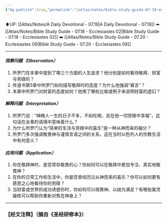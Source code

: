 ```yaml
---
{"dg-publish":true,"permalink":"/atlas/notes/bible-study-guide-07-19-ecclesiastes-05/"}
---
```


⬆️UP: [[Atlas/Notes/A Daily Devotional - 07.19\|A Daily Devotional - 07.19]]
⬅️ [[Atlas/Notes/Bible Study Guide - 07.18 - Ecclesiastes 02\|Bible Study Guide - 07.18 - Ecclesiastes 02]]
➡️ [[Atlas/Notes/Bible Study Guide - 07.20 - Ecclesiastes 09\|Bible Study Guide - 07.20 - Ecclesiastes 09]] 

---

#### *观察问题（Observation）*

1. 所罗门在本章中提到了哪三个方面的人生追求？他分别是如何看待敬拜、财富与劳碌的？
2. 传道书第5章中所罗门如何描写敬拜时的态度？为什么他强调“寡言”？
3. 本章中所罗门对财富的态度如何？他用了哪些比喻或例子来说明财富的虚幻？

#### *解释问题（Interpretation）*

1. 所罗门说：“神赐人一生的日子不多，不如吃喝，且在他一切劳碌中享福”，这句话在全章的语境中意味着什么？
2. 为什么所罗门认为“简单的生活与劳碌中的喜乐”是一种从神而来的福分？
3. 所罗门多次强调敬畏神与谨慎言语之间的关系，这在当时以色列人的宗教生活中有何意义？

#### *应用问题（Application）*

1. 你在敬拜神时，是否常存敬畏的心？你如何可以在敬拜中更加专注、真实地敬畏神？
2. 在你的日常工作和生活中，你是否曾经历过从神而来的喜乐？你可以如何更有感恩之心地看待你的劳碌？
3. 当财富或世界的成功诱惑你时，你如何可以倚靠神、以祂为满足？有哪些属灵操练可以帮助你重新对焦在神身上？


---
### 【经文注释】（摘自《圣经研修本》）

